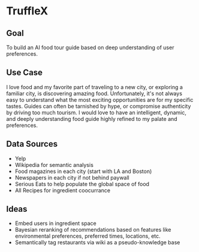 # TruffleX

## Goal

To build an AI food tour guide based on deep understanding of user preferences.

## Use Case

I love food and my favorite part of traveling to a new city, or exploring a
familiar city, is discovering amazing food. Unfortunately, it's not always
easy to understand what the most exciting opportunities are for my specific
tastes. Guides can often be tarnished by hype, or compromise authenticity by
driving too much tourism. I would love to have an intelligent, dynamic, and
deeply understanding food guide highly refined to my palate and preferences.

## Data Sources

* Yelp
* Wikipedia for semantic analysis
* Food magazines in each city (start with LA and Boston)
* Newspapers in each city if not behind paywall
* Serious Eats to help populate the global space of food
* All Recipes for ingredient coocurrance

## Ideas

* Embed users in ingredient space
* Bayesian reranking of recommendations based on features like environmental
preferences, preferred times, locations, etc.
* Semantically tag restaurants via wiki as a pseudo-knowledge base